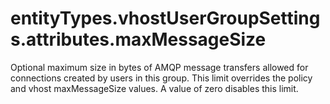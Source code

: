 # entityTypes.vhostUserGroupSettings.attributes.maxMessageSize

Optional maximum size in bytes of AMQP message transfers allowed for connections created by users in this group. This limit overrides the policy and vhost maxMessageSize values. A value of zero disables this limit.


